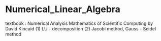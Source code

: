 # Numerical_Linear_Algebra

textbook : Numerical Analysis Mathematics of Scientific Computing by David Kincaid
(1) LU - decomposition
(2) Jacobi method, Gauss - Seidel method
